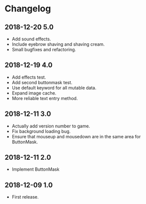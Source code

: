 # Changelog

## 2018-12-20 5.0

* Add sound effects.
* Include eyebrow shaving and shaving cream.
* Small bugfixes and refactoring.

## 2018-12-19 4.0

* Add effects test.
* Add second buttonmask test.
* Use default keyword for all mutable data.
* Expand image cache.
* More reliable text entry method.

## 2018-12-11 3.0

* Actually add version number to game.
* Fix background loading bug.
* Ensure that mouseup and mousedown are in the same area for ButtonMask.

## 2018-12-11 2.0

* Implement ButtonMask

## 2018-12-09 1.0

* First release.
